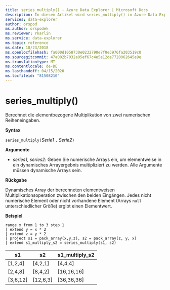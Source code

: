 ```yaml
---
title: series_multiply() - Azure Data Explorer | Microsoft Docs
description: In diesem Artikel wird series_multiply() in Azure Data Explorer beschrieben.
services: data-explorer
author: orspod
ms.author: orspodek
ms.reviewer: rkarlin
ms.service: data-explorer
ms.topic: reference
ms.date: 10/23/2018
ms.openlocfilehash: fa000d1058730e0232790e7f0e3976fa203519c0
ms.sourcegitcommit: 47a002b7032a05ef67c4e5e12de7720062645e9e
ms.translationtype: MT
ms.contentlocale: de-DE
ms.lasthandoff: 04/15/2020
ms.locfileid: "81508210"
---
```

# <a name="series_multiply"></a>series_multiply()

Berechnet die elementbezogene Multiplikation von zwei numerischen Reiheneingaben.

**Syntax**

`series_multiply(`*Serie1* `,` *Serie2*`)`

**Argumente**

* *series1, series2*: Geben Sie numerische Arrays ein, um elementweise in ein dynamisches Arrayergebnis multipliziert zu werden. Alle Argumente müssen dynamische Arrays sein. 

**Rückgabe**

Dynamisches Array der berechneten elementweisen Multiplikationsoperation zwischen den beiden Eingängen. Jedes nicht numerische Element oder nicht vorhandene Element (Arrays `null` unterschiedlicher Größe) ergibt einen Elementwert.

**Beispiel**

```kusto
range x from 1 to 3 step 1
| extend y = x * 2
| extend z = y * 2
| project s1 = pack_array(x,y,z), s2 = pack_array(z, y, x)
| extend s1_multiply_s2 = series_multiply(s1, s2)
```

|s1         |s2|        s1_multiply_s2|
|---|---|---|
|[1,2,4]    |[4,2,1]|   [4,4,4]|
|[2,4,8]    |[8,4,2]|   [16,16,16]|
|[3,6,12]   |[12,6,3]|  [36,36,36]|